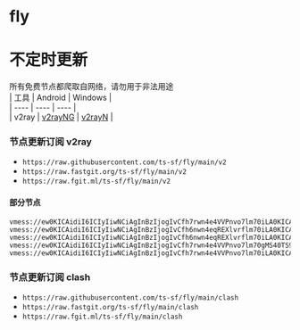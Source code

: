 # fly
# 不定时更新
所有免费节点都爬取自网络，请勿用于非法用途  
|  工具  | Android  | Windows  |  
|  ----  | ----   | ----  |  
| v2ray  | [v2rayNG](https://github.com/2dust/v2rayNG/releases) | [v2rayN](https://github.com/2dust/v2rayN/releases) |  
  
### 节点更新订阅  v2ray
- `https://raw.githubusercontent.com/ts-sf/fly/main/v2`  
- `https://raw.fastgit.org/ts-sf/fly/main/v2`  
- `https://raw.fgit.ml/ts-sf/fly/main/v2`  
#### 部分节点  
``` 
vmess://ew0KICAidiI6ICIyIiwNCiAgInBzIjogIvCfh7rwn4e4VVPnvo7lm70iLA0KICAiYWRkIjogInZwczI5LmltaHVwLmNvbSIsDQogICJwb3J0IjogIjIwMDAwIiwNCiAgImlkIjogIjFlZDNjM2RkLWZmOGQtNGFlNC1iNGZiLWQ4NGEzNDAwYzIyNyIsDQogICJhaWQiOiAiMCIsDQogICJzY3kiOiAiYXV0byIsDQogICJuZXQiOiAidGNwIiwNCiAgInR5cGUiOiAibm9uZSIsDQogICJob3N0IjogIiIsDQogICJwYXRoIjogIiIsDQogICJ0bHMiOiAidGxzIiwNCiAgInNuaSI6ICIiLA0KICAiYWxwbiI6ICIiDQp9
vmess://ew0KICAidiI6ICIyIiwNCiAgInBzIjogIvCfh6nwn4eqREXlvrflm70iLA0KICAiYWRkIjogInZpcC5pZ3JhbS5zYnMiLA0KICAicG9ydCI6ICI0Mzc1NyIsDQogICJpZCI6ICI0NTdkYjFiZi0yOGM3LTQ3NGUtZTM3YS0zMmM2YjZmYWM5MDMiLA0KICAiYWlkIjogIjAiLA0KICAic2N5IjogImF1dG8iLA0KICAibmV0IjogInRjcCIsDQogICJ0eXBlIjogIm5vbmUiLA0KICAiaG9zdCI6ICJ2aXAuaWdyYW0uc2JzIiwNCiAgInBhdGgiOiAiL20xSTkxOThFT1VuZ2cwaWpZdmFpWnQiLA0KICAidGxzIjogInRscyIsDQogICJzbmkiOiAiIiwNCiAgImFscG4iOiAiIg0KfQ==
vmess://ew0KICAidiI6ICIyIiwNCiAgInBzIjogIvCfh6nwn4eqREXlvrflm70iLA0KICAiYWRkIjogInZwczI5LmltaHVwLmNvbSIsDQogICJwb3J0IjogIjIwMDAwIiwNCiAgImlkIjogIjFlZDNjM2RkLWZmOGQtNGFlNC1iNGZiLWQ4NGEzNDAwYzIyNyIsDQogICJhaWQiOiAiMCIsDQogICJzY3kiOiAiYXV0byIsDQogICJuZXQiOiAidGNwIiwNCiAgInR5cGUiOiAibm9uZSIsDQogICJob3N0IjogInZwczI5LmltaHVwLmNvbSIsDQogICJwYXRoIjogIi9wYXRoLzE2ODU1MzAwODk2MDAiLA0KICAidGxzIjogInRscyIsDQogICJzbmkiOiAiIiwNCiAgImFscG4iOiAiIg0KfQ==
vmess://ew0KICAidiI6ICIyIiwNCiAgInBzIjogIvCfh7rwn4e4VVPnvo7lm70gMS40TS9zIiwNCiAgImFkZCI6ICJjZG4ueXVudHVqaXN1Lm1sIiwNCiAgInBvcnQiOiAiMjA5NSIsDQogICJpZCI6ICJkNTliMjRiMS1iNDc1LTRkNDQtYmU0Ni1hMTg1NjNhODc3MTEiLA0KICAiYWlkIjogIjAiLA0KICAic2N5IjogImF1dG8iLA0KICAibmV0IjogIndzIiwNCiAgInR5cGUiOiAibm9uZSIsDQogICJob3N0IjogIm5hbm91cy55dGpzMTE0NTE0Lm1sIiwNCiAgInBhdGgiOiAiLyIsDQogICJ0bHMiOiAiIiwNCiAgInNuaSI6ICIiLA0KICAiYWxwbiI6ICIiLA0KICAiZnAiOiAiIg0KfQ==
vmess://ew0KICAidiI6ICIyIiwNCiAgInBzIjogIvCfh7rwn4e4VVPnvo7lm70iLA0KICAiYWRkIjogIjkyLjIyMy41NS40IiwNCiAgInBvcnQiOiAiNDQzIiwNCiAgImlkIjogIjNjZWQwM2ZhLTljZDAtNGMzZi1kYjlhLTVjNTYwMGY2NWY5YiIsDQogICJhaWQiOiAiMCIsDQogICJzY3kiOiAiYXV0byIsDQogICJuZXQiOiAid3MiLA0KICAidHlwZSI6ICJub25lIiwNCiAgImhvc3QiOiAiei0wMDQ3MTYuemVkd2FyZS5pY3UiLA0KICAicGF0aCI6ICIvei0wMDQ3MTYiLA0KICAidGxzIjogInRscyIsDQogICJzbmkiOiAiIiwNCiAgImFscG4iOiAiIg0KfQ==
```
### 节点更新订阅  clash
- `https://raw.githubusercontent.com/ts-sf/fly/main/clash`  
- `https://raw.fastgit.org/ts-sf/fly/main/clash`  
- `https://raw.fgit.ml/ts-sf/fly/main/clash`  
